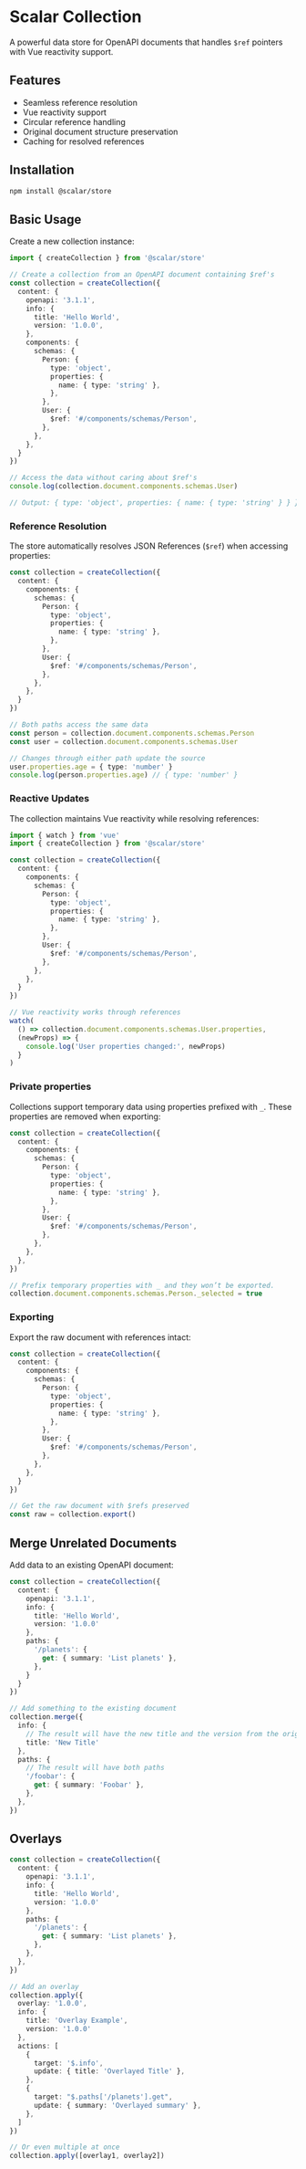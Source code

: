 # Scalar Collection

A powerful data store for OpenAPI documents that handles `$ref` pointers with Vue reactivity support.

## Features

- Seamless reference resolution
- Vue reactivity support
- Circular reference handling
- Original document structure preservation
- Caching for resolved references

## Installation

```bash
npm install @scalar/store
```

## Basic Usage

Create a new collection instance:

```ts
import { createCollection } from '@scalar/store'

// Create a collection from an OpenAPI document containing $ref's
const collection = createCollection({
  content: {
    openapi: '3.1.1',
    info: {
      title: 'Hello World',
      version: '1.0.0',
    },
    components: {
      schemas: {
        Person: {
          type: 'object',
          properties: {
            name: { type: 'string' },
          },
        },
        User: {
          $ref: '#/components/schemas/Person',
        },
      },
    },
  }
})

// Access the data without caring about $ref's
console.log(collection.document.components.schemas.User)

// Output: { type: 'object', properties: { name: { type: 'string' } } }
```

### Reference Resolution

The store automatically resolves JSON References (`$ref`) when accessing properties:

```ts
const collection = createCollection({
  content: {
    components: {
      schemas: {
        Person: {
          type: 'object',
          properties: {
            name: { type: 'string' },
          },
        },
        User: {
          $ref: '#/components/schemas/Person',
        },
      },
    },
  }
})

// Both paths access the same data
const person = collection.document.components.schemas.Person
const user = collection.document.components.schemas.User

// Changes through either path update the source
user.properties.age = { type: 'number' }
console.log(person.properties.age) // { type: 'number' }
```

### Reactive Updates

The collection maintains Vue reactivity while resolving references:

```ts
import { watch } from 'vue'
import { createCollection } from '@scalar/store'

const collection = createCollection({
  content: {
    components: {
      schemas: {
        Person: {
          type: 'object',
          properties: {
            name: { type: 'string' },
          },
        },
        User: {
          $ref: '#/components/schemas/Person',
        },
      },
    },
  }
})

// Vue reactivity works through references
watch(
  () => collection.document.components.schemas.User.properties,
  (newProps) => {
    console.log('User properties changed:', newProps)
  }
)
```

### Private properties

Collections support temporary data using properties prefixed with `_`. These properties are removed when exporting:

```ts
const collection = createCollection({
  content: {
    components: {
      schemas: {
        Person: {
          type: 'object',
          properties: {
            name: { type: 'string' },
          },
        },
        User: {
          $ref: '#/components/schemas/Person',
        },
      },
    },
  },
})

// Prefix temporary properties with _ and they won’t be exported.
collection.document.components.schemas.Person._selected = true
```

### Exporting

Export the raw document with references intact:

```ts
const collection = createCollection({
  content: {
    components: {
      schemas: {
        Person: {
          type: 'object',
          properties: {
            name: { type: 'string' },
          },
        },
        User: {
          $ref: '#/components/schemas/Person',
        },
      },
    },
  }
})

// Get the raw document with $refs preserved
const raw = collection.export()
```

<!-- ## Update an OpenAPI Document

```ts
const collection = createCollection({
  content: {
    openapi: '3.1.1',
    info: {
      title: 'Hello World',
      version: '1.0.0'
    },
    paths: {}
  }
})

// Replace the original content with a new document
collection.update({
  openapi: '3.1.1',
  info: {
    title: 'New OpenAPI Document',
    version: '1.2.0'
  },
  paths: {}
})
``` -->

## Merge Unrelated Documents

Add data to an existing OpenAPI document:

```ts
const collection = createCollection({
  content: {
    openapi: '3.1.1',
    info: {
      title: 'Hello World',
      version: '1.0.0'
    },
    paths: {
      '/planets': {
        get: { summary: 'List planets' },
      },
    }
  }
})

// Add something to the existing document
collection.merge({
  info: {
    // The result will have the new title and the version from the original document
    title: 'New Title'
  },
  paths: {
    // The result will have both paths
    '/foobar': {
      get: { summary: 'Foobar' },
    },
  },
})
```

## Overlays

```ts
const collection = createCollection({
  content: {
    openapi: '3.1.1',
    info: {
      title: 'Hello World',
      version: '1.0.0'
    },
    paths: {
      '/planets': {
        get: { summary: 'List planets' },
      },
    },
  },
})

// Add an overlay
collection.apply({
  overlay: '1.0.0',
  info: {
    title: 'Overlay Example',
    version: '1.0.0'
  },
  actions: [
    {
      target: '$.info',
      update: { title: 'Overlayed Title' },
    },
    {
      target: "$.paths['/planets'].get",
      update: { summary: 'Overlayed summary' },
    },
  ]
})

// Or even multiple at once
collection.apply([overlay1, overlay2])
```

<!-- ## Workspaces

Create a new worksapce instance and manage collections:

```ts
import { createWorkspace } from '@scalar/store'

// Create a new workspace
const workspace = createWorkspace()

// Load data into a collection
workspace.load('myCollection', {
  openapi: '3.1.1',
  info: {
    title: 'Hello World',
    version: '1.0',
  },
  paths: {},
})

// Export data from a collection
const data = workspace.export('myCollection')
```

### Async Data Loading

The workspace supports async data loading for remote data fetching:

```ts
const workspace = createWorkspace()

// Load data asynchronously
await workspace.load('myCollection', async () => {
  const response = await fetch('https://example.com/openapi.json')

  return response.json()
})
```

### Local Storage Persistence

Enable automatic state persistence to localStorage:

```ts
import { createWorkspace, localStoragePlugin } from '@scalar/store'

// Create a workspace with localStorage persistence
const workspace = createWorkspace({
  plugins: [
    localStoragePlugin(),

    // Or specify a custom storage key (default: 'state')
    localStoragePlugin({ key: 'my-state' })
  ]
})
```

### Work with collections

You can access all collection methods through the workspace for convenience.

```ts
// Replace the whole OpenAPI document
workspace.update('myCollection', { … })

// Add data to an existing document
workspace.merge('myCollection', { … })

// Apply OpenAPI overlays
workspace.apply('myCollection', { … })
``` -->
